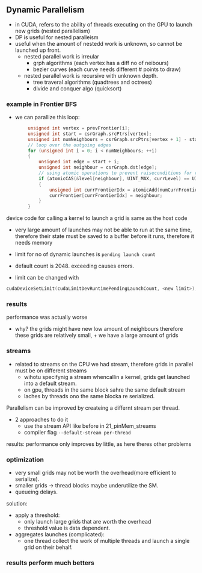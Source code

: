 ## Dynamic Parallelism
- in CUDA, refers to the ability of threads executing on the GPU to launch new grids (nested parallelism)
- DP is useful for nested paralleism
- useful when the amount of nestedd work is unknown, so cannot be launched up front.
    - nested parallel work is irreular
        - grph algorithms (each vertex has a diff no of neibours)
        - bezier curves (each curve needs different # points to draw)
    - nested parallel work is recursive with unknown depth.
        - tree traveral algorithms (quadtrees and octrees)
        - divide and conquer algo (quicksort)
    
### example in Frontier BFS
- we can parallize this loop: 
```c
        unsigned int vertex = prevFrontier[i];
        unsigned int start = csrGraph.srcPtrs[vertex];
        unsigned int numNeighbours = csrGraph.srcPtrs[vertex + 1] - start;
        // loop over the outgoing edges
        for (unsigned int i = 0; i < numNeighbours; ++i)
        {
            unsigned int edge = start + i;
            unsigned int neighbour = csrGraph.dst[edge];
            // using atomic operations to prevent raiseconditions for reasons above
            if (atomicCAS(&level[neighbour], UINT_MAX, currLevel) == UINT_MAX) // atomicCAS returns the old value
            {
                unsigned int currFrontierIdx = atomicAdd(numCurrFrontier, 1);
                currFrontier[currFrontierIdx] = neighbour;
            }
        }
```
device code for calling a kernel to launch a grid is same as the host code

- very large amount of launches may not be able to run at the same time, therefore their state must be saved to a buffer before it runs, therefore it needs memory

- limit for no of dynamic launches is `pending launch count`
- default count is 2048. exceeding causes errors.
- limit can be changed with
```c
cudaDeviceSetLimit(cudaLimitDevRuntimePendingLaunchCount, <new limit>);
```


### results
performance was actually worse 
- why? the grids might have new low amount of neighbours therefore these grids are relatively small, + we have a large amount of grids

### streams
- related to streams
on the CPU we had stream, therefore grids in parallel must be on different streams
    -  wihotu specifynig a stream whencallin a kernel, grids get launched into a default stream.
    - on gpu, threads in the same block sahre the same default stream
    - laches by threads ono the same blocka re serialized.

Parallelism can be improved by createing a differnt stream per thread.
- 2 approaches to do it
    - use the stream API like before in 21_pinMem_streams
    - compiler flag `--default-stream per-thread`

results: performance only improves by little, as here theres other problems

### optimization
- very small grids may not be worth the overhead(more efficient to serialize).
- smaller grids -> thread blocks maybe underutilize the SM.
- queueing delays.
 
solution: 
- apply a threshold: 
    - only launch large grids that are worth the overhead
    - threshold value is data dependent.
- aggregates launches (complicated):
    - one thread collect the work of multiple threads and launch a single grid on their behalf.

### results perform much betters
